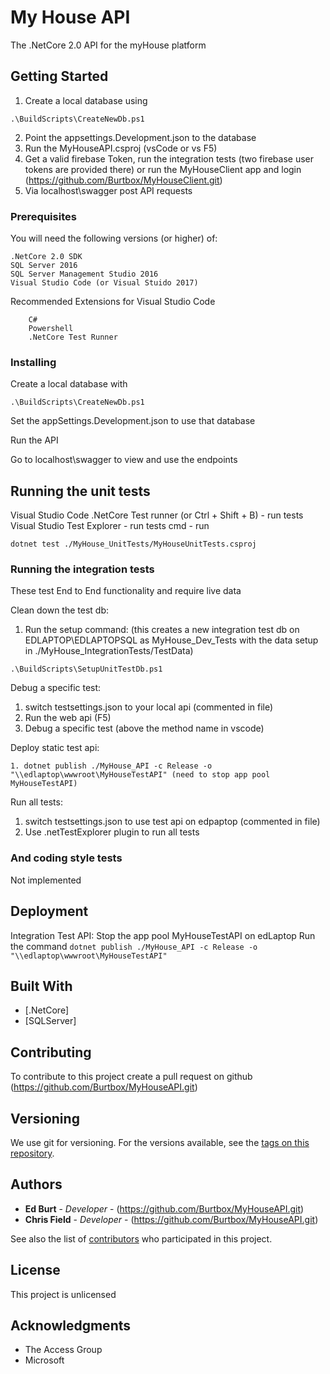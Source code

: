 # My House API

The .NetCore 2.0 API for the myHouse platform

## Getting Started

1. Create a local database using
 ```
 .\BuildScripts\CreateNewDb.ps1
 ```
2. Point the appsettings.Development.json to the database 
3. Run the MyHouseAPI.csproj (vsCode or vs F5)
4. Get a valid firebase Token,
    run the integration tests (two firebase user tokens are provided there)
    or run the MyHouseClient app and login (https://github.com/Burtbox/MyHouseClient.git)
5. Via localhost\swagger post API requests

### Prerequisites

You will need the following versions (or higher) of:

```
.NetCore 2.0 SDK
SQL Server 2016
SQL Server Management Studio 2016
Visual Studio Code (or Visual Stuido 2017)
```

Recommended Extensions for Visual Studio Code
```
    C#
    Powershell
    .NetCore Test Runner
```

### Installing

Create a local database with
```
.\BuildScripts\CreateNewDb.ps1
```

Set the appSettings.Development.json to use that database

Run the API 

Go to localhost\swagger to view and use the endpoints

## Running the unit tests

Visual Studio Code .NetCore Test runner (or Ctrl + Shift + B) - run tests
Visual Studio Test Explorer - run tests
cmd - run
```
dotnet test ./MyHouse_UnitTests/MyHouseUnitTests.csproj
```

### Running the integration tests

These test End to End functionality and require live data

Clean down the test db:
1. Run the setup command: 
(this creates a new integration test db on EDLAPTOP\EDLAPTOPSQL as MyHouse_Dev_Tests 
with the data setup in ./MyHouse_IntegrationTests/TestData)
```
.\BuildScripts\SetupUnitTestDb.ps1
```
Debug a specific test:
1. switch testsettings.json to your local api (commented in file)
2. Run the web api (F5)
3. Debug a specific test (above the method name in vscode)

Deploy static test api:
```
1. dotnet publish ./MyHouse_API -c Release -o "\\edlaptop\wwwroot\MyHouseTestAPI" (need to stop app pool MyHouseTestAPI)
```

Run all tests: 
1. switch testsettings.json to use test api on edpaptop (commented in file)
2. Use .netTestExplorer plugin to run all tests

### And coding style tests

Not implemented

## Deployment

Integration Test API: 
    Stop the app pool MyHouseTestAPI on edLaptop
    Run the command 
    ```
    dotnet publish ./MyHouse_API -c Release -o "\\edlaptop\wwwroot\MyHouseTestAPI" 
    ```
## Built With

* [.NetCore] 
* [SQLServer]

## Contributing

To contribute to this project create a pull request on github (https://github.com/Burtbox/MyHouseAPI.git) 

## Versioning

We use git for versioning. For the versions available, see the [tags on this repository](https://github.com/Burtbox/MyHouseAPI.git/tags). 

## Authors

* **Ed Burt** - *Developer* - (https://github.com/Burtbox/MyHouseAPI.git)
* **Chris Field** - *Developer* - (https://github.com/Burtbox/MyHouseAPI.git)

See also the list of [contributors](https://github.com/your/project/contributors) who participated in this project.

## License

This project is unlicensed

## Acknowledgments

* The Access Group
* Microsoft

